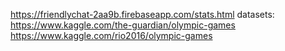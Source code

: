 
https://friendlychat-2aa9b.firebaseapp.com/stats.html
datasets:
https://www.kaggle.com/the-guardian/olympic-games
https://www.kaggle.com/rio2016/olympic-games
